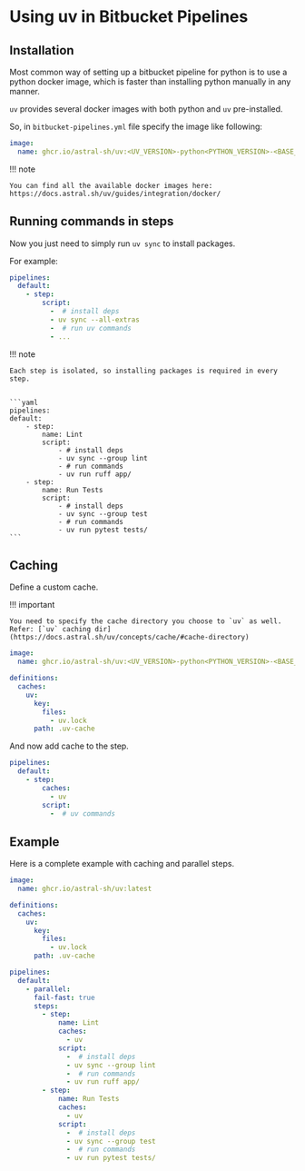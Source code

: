 # Using uv in Bitbucket Pipelines

## Installation

Most common way of setting up a bitbucket pipeline for python is to use a python docker image, which
is faster than installing python manually in any manner.

`uv` provides several docker images with both python and `uv` pre-installed.

So, in `bitbucket-pipelines.yml` file specify the image like following:

```yaml
image:
  name: ghcr.io/astral-sh/uv:<UV_VERSION>-python<PYTHON_VERSION>-<BASE_LAYER>
```

!!! note

    You can find all the available docker images here:
    https://docs.astral.sh/uv/guides/integration/docker/

## Running commands in steps

Now you just need to simply run `uv sync` to install packages.

For example:

```yaml
pipelines:
  default:
    - step:
        script:
          -  # install deps
          - uv sync --all-extras
          -  # run uv commands
          - ...
```

!!! note

    Each step is isolated, so installing packages is required in every step.


    ```yaml
    pipelines:
    default:
        - step:
            name: Lint
            script:
                - # install deps
                - uv sync --group lint
                - # run commands
                - uv run ruff app/
        - step:
            name: Run Tests
            script:
                - # install deps
                - uv sync --group test
                - # run commands
                - uv run pytest tests/
    ```

## Caching

Define a custom cache.

!!! important

    You need to specify the cache directory you choose to `uv` as well.
    Refer: [`uv` caching dir](https://docs.astral.sh/uv/concepts/cache/#cache-directory)

```yaml
image:
  name: ghcr.io/astral-sh/uv:<UV_VERSION>-python<PYTHON_VERSION>-<BASE_LAYER>

definitions:
  caches:
    uv:
      key:
        files:
          - uv.lock
      path: .uv-cache
```

And now add cache to the step.

```yaml
pipelines:
  default:
    - step:
        caches:
          - uv
        script:
          -  # uv commands
```

## Example

Here is a complete example with caching and parallel steps.

```yaml
image:
  name: ghcr.io/astral-sh/uv:latest

definitions:
  caches:
    uv:
      key:
        files:
          - uv.lock
      path: .uv-cache

pipelines:
  default:
    - parallel:
      fail-fast: true
      steps:
        - step:
            name: Lint
            caches:
              - uv
            script:
              -  # install deps
              - uv sync --group lint
              -  # run commands
              - uv run ruff app/
        - step:
            name: Run Tests
            caches:
              - uv
            script:
              -  # install deps
              - uv sync --group test
              -  # run commands
              - uv run pytest tests/
```
